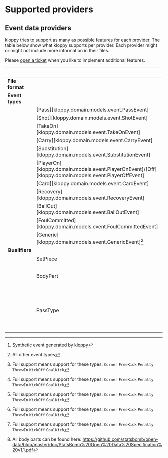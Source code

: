 # Supported providers

## Event data providers

kloppy tries to support as many as possible features for each provider. The table below show what kloppy supports per provider. Each provider might or might not include more information in their files.

Please [open a ticket](https://github.com/PySport/kloppy/issues) when you like to implement additional features.

||| Metrica | Opta | Sportec | Statsbomb | Wyscout |
|-|-|:-:|:-:|:-:|:-:|:-:|
|**File format**||JSON|XML|XML|JSON|JSON|
|**Event types**|
||[Pass][kloppy.domain.models.event.PassEvent]|✓|✓|✓|✓|✓|
||[Shot][kloppy.domain.models.event.ShotEvent]|✓|✓|✓|✓|✓|
||[TakeOn][kloppy.domain.models.event.TakeOnEvent]|✓|✓||✓|✓|✓|
||[Carry][kloppy.domain.models.event.CarryEvent]|✓|||✓||
||[Substitution][kloppy.domain.models.event.SubstitutionEvent]|||✓|✓||
||[PlayerOn][kloppy.domain.models.event.PlayerOnEvent]/[Off][kloppy.domain.models.event.PlayerOffEvent]||||✓||
||[Card][kloppy.domain.models.event.CardEvent]|||✓|✓|✓|
||[Recovery][kloppy.domain.models.event.RecoveryEvent]|✓|✓|✓|✓|✓|
||[BallOut][kloppy.domain.models.event.BallOutEvent]|✓|✓|✓[^2]|✓|✓|
||[FoulCommitted][kloppy.domain.models.event.FoulCommittedEvent]|✓|✓|✓|✓|✓|
||[Generic][kloppy.domain.models.event.GenericEvent][^1]|✓|✓|✓|✓|✓|s
|**Qualifiers**|
||SetPiece|✓[^3]|✓[^3]|✓[^3]|✓[^3]|✓[^3]
||BodyPart|`Head`|`Head` `RightFoot` `LeftFoot` `Other`|`Head` `RightFoot` `LeftFoot`|`Chest` `Head` `RightFoot` `LeftFoot` `Other` [^4]|`RightFoot` `LeftFoot`
||PassType||||`Cross` `LongBall` `ThroughBall` `Launch` `ChippedBall` `Assist` `2nd Assist` `SwitchOfPlay` |`Cross` `Hand` `Head` `High` `Launch` `Simple` `Smart`

[^1]: All other event types
[^2]: Synthetic event generated by kloppy
[^3]: Full support means support for these types: `Corner` `FreeKick` `Penalty` `ThrowIn` `KickOff` `GoalKick`
[^4]: All body parts can be found here: https://github.com/statsbomb/open-data/blob/master/doc/StatsBomb%20Open%20Data%20Specification%20v1.1.pdf

